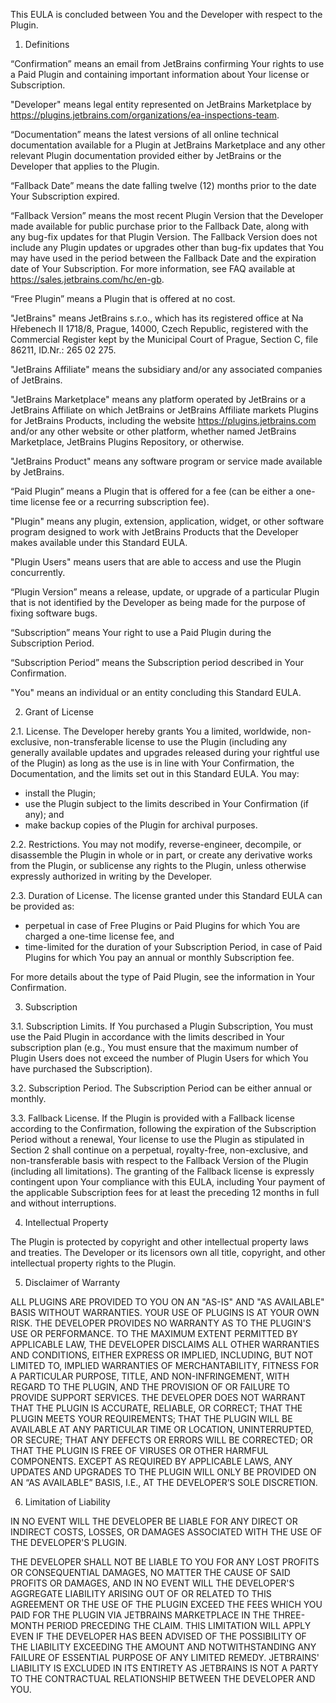 This EULA is concluded between You and the Developer with respect to the Plugin.

1. Definitions

“Confirmation” means an email from JetBrains confirming Your rights to use a Paid Plugin and containing important information about Your license or Subscription.

"Developer" means legal entity represented on JetBrains Marketplace by https://plugins.jetbrains.com/organizations/ea-inspections-team.

“Documentation” means the latest versions of all online technical documentation available for a Plugin at JetBrains Marketplace and any other relevant Plugin documentation provided either by JetBrains or the Developer that applies to the Plugin.

“Fallback Date” means the date falling twelve (12) months prior to the date Your Subscription expired.

“Fallback Version” means the most recent Plugin Version that the Developer made available for public purchase prior to the Fallback Date, along with any bug-fix updates for that Plugin Version. The Fallback Version does not include any Plugin updates or upgrades other than bug-fix updates that You may have used in the period between the Fallback Date and the expiration date of Your Subscription. For more information, see FAQ available at https://sales.jetbrains.com/hc/en-gb.

“Free Plugin” means a Plugin that is offered at no cost.

"JetBrains" means JetBrains s.r.o., which has its registered office at Na Hřebenech II 1718/8, Prague, 14000, Czech Republic, registered with the Commercial Register kept by the Municipal Court of Prague, Section C, file 86211, ID.Nr.: 265 02 275.

"JetBrains Affiliate" means the subsidiary and/or any associated companies of JetBrains.

"JetBrains Marketplace" means any platform operated by JetBrains or a JetBrains Affiliate on which JetBrains or JetBrains Affiliate markets Plugins for JetBrains Products, including the website https://plugins.jetbrains.com and/or any other website or other platform, whether named JetBrains Marketplace, JetBrains Plugins Repository, or otherwise.

"JetBrains Product" means any software program or service made available by JetBrains.

“Paid Plugin” means a Plugin that is offered for a fee (can be either a one-time license fee or a recurring subscription fee).

"Plugin" means any plugin, extension, application, widget, or other software program designed to work with JetBrains Products that the Developer makes available under this Standard EULA.

"Plugin Users" means users that are able to access and use the Plugin concurrently.

“Plugin Version” means a release, update, or upgrade of a particular Plugin that is not identified by the Developer as being made for the purpose of fixing software bugs.

“Subscription” means Your right to use a Paid Plugin during the Subscription Period.

“Subscription Period” means the Subscription period described in Your Confirmation.

"You" means an individual or an entity concluding this Standard EULA.

2. Grant of License

2.1. License. The Developer hereby grants You a limited, worldwide, non-exclusive, non-transferable license to use the Plugin (including any generally available updates and upgrades released during your rightful use of the Plugin) as long as the use is in line with Your Confirmation, the Documentation, and the limits set out in this Standard EULA. You may:

- install the Plugin;
- use the Plugin subject to the limits described in Your Confirmation (if any); and
- make backup copies of the Plugin for archival purposes.

2.2. Restrictions. You may not modify, reverse-engineer, decompile, or disassemble the Plugin in whole or in part, or create any derivative works from the Plugin, or sublicense any rights to the Plugin, unless otherwise expressly authorized in writing by the Developer.

2.3. Duration of License. The license granted under this Standard EULA can be provided as:

- perpetual in case of Free Plugins or Paid Plugins for which You are charged a one-time license fee, and
- time-limited for the duration of your Subscription Period, in case of Paid Plugins for which You pay an annual or monthly Subscription fee.

For more details about the type of Paid Plugin, see the information in Your Confirmation.

3. Subscription

3.1. Subscription Limits. If You purchased a Plugin Subscription, You must use the Paid Plugin in accordance with the limits described in Your subscription plan (e.g., You must ensure that the maximum number of Plugin Users does not exceed the number of Plugin Users for which You have purchased the Subscription).

3.2. Subscription Period. The Subscription Period can be either annual or monthly.

3.3. Fallback License. If the Plugin is provided with a Fallback license according to the Confirmation, following the expiration of the Subscription Period without a renewal, Your license to use the Plugin as stipulated in Section 2 shall continue on a perpetual, royalty-free, non-exclusive, and non-transferable basis with respect to the Fallback Version of the Plugin (including all limitations). The granting of the Fallback license is expressly contingent upon Your compliance with this EULA, including Your payment of the applicable Subscription fees for at least the preceding 12 months in full and without interruptions.

4. Intellectual Property

The Plugin is protected by copyright and other intellectual property laws and treaties. The Developer or its licensors own all title, copyright, and other intellectual property rights to the Plugin.

5. Disclaimer of Warranty

ALL PLUGINS ARE PROVIDED TO YOU ON AN "AS-IS" AND "AS AVAILABLE" BASIS WITHOUT WARRANTIES. YOUR USE OF PLUGINS IS AT YOUR OWN RISK. THE DEVELOPER PROVIDES NO WARRANTY AS TO THE PLUGIN'S USE OR PERFORMANCE. TO THE MAXIMUM EXTENT PERMITTED BY APPLICABLE LAW, THE DEVELOPER DISCLAIMS ALL OTHER WARRANTIES AND CONDITIONS, EITHER EXPRESS OR IMPLIED, INCLUDING, BUT NOT LIMITED TO, IMPLIED WARRANTIES OF MERCHANTABILITY, FITNESS FOR A PARTICULAR PURPOSE, TITLE, AND NON-INFRINGEMENT, WITH REGARD TO THE PLUGIN, AND THE PROVISION OF OR FAILURE TO PROVIDE SUPPORT SERVICES. THE DEVELOPER DOES NOT WARRANT THAT THE PLUGIN IS ACCURATE, RELIABLE, OR CORRECT; THAT THE PLUGIN MEETS YOUR REQUIREMENTS; THAT THE PLUGIN WILL BE AVAILABLE AT ANY PARTICULAR TIME OR LOCATION, UNINTERRUPTED, OR SECURE; THAT ANY DEFECTS OR ERRORS WILL BE CORRECTED; OR THAT THE PLUGIN IS FREE OF VIRUSES OR OTHER HARMFUL COMPONENTS. EXCEPT AS REQUIRED BY APPLICABLE LAWS, ANY UPDATES AND UPGRADES TO THE PLUGIN WILL ONLY BE PROVIDED ON AN “AS AVAILABLE” BASIS, I.E., AT THE DEVELOPER’S SOLE DISCRETION.

6. Limitation of Liability

IN NO EVENT WILL THE DEVELOPER BE LIABLE FOR ANY DIRECT OR INDIRECT COSTS, LOSSES, OR DAMAGES ASSOCIATED WITH THE USE OF THE DEVELOPER'S PLUGIN.

THE DEVELOPER SHALL NOT BE LIABLE TO YOU FOR ANY LOST PROFITS OR CONSEQUENTIAL DAMAGES, NO MATTER THE CAUSE OF SAID PROFITS OR DAMAGES, AND IN NO EVENT WILL THE DEVELOPER'S AGGREGATE LIABILITY ARISING OUT OF OR RELATED TO THIS AGREEMENT OR THE USE OF THE PLUGIN EXCEED THE FEES WHICH YOU PAID FOR THE PLUGIN VIA JETBRAINS MARKETPLACE IN THE THREE-MONTH PERIOD PRECEDING THE CLAIM. THIS LIMITATION WILL APPLY EVEN IF THE DEVELOPER HAS BEEN ADVISED OF THE POSSIBILITY OF THE LIABILITY EXCEEDING THE AMOUNT AND NOTWITHSTANDING ANY FAILURE OF ESSENTIAL PURPOSE OF ANY LIMITED REMEDY. JETBRAINS' LIABILITY IS EXCLUDED IN ITS ENTIRETY AS JETBRAINS IS NOT A PARTY TO THE CONTRACTUAL RELATIONSHIP BETWEEN THE DEVELOPER AND YOU.